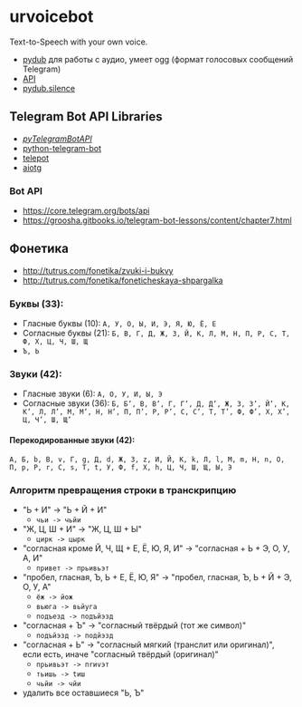 # urvoicebot
Text-to-Speech with your own voice.

- [pydub](https://github.com/jiaaro/pydub) для работы с аудио, умеет ogg (формат голосовых сообщений Telegram)
- [API](https://github.com/jiaaro/pydub/blob/master/API.markdown)
- [pydub.silence](https://github.com/jiaaro/pydub/blob/master/pydub/silence.py)

## Telegram Bot API Libraries
- [_pyTelegramBotAPI_](https://github.com/eternnoir/pyTelegramBotAPI)
- [python-telegram-bot](https://github.com/python-telegram-bot/python-telegram-bot)
- [telepot](https://github.com/nickoala/telepot)
- [aiotg](https://github.com/szastupov/aiotg)

### Bot API
- https://core.telegram.org/bots/api
- https://groosha.gitbooks.io/telegram-bot-lessons/content/chapter7.html

## Фонетика
- http://tutrus.com/fonetika/zvuki-i-bukvy
- http://tutrus.com/fonetika/foneticheskaya-shpargalka

### Буквы (33):
- Гласные буквы (10): `А, У, О, Ы, И, Э, Я, Ю, Ё, Е`
- Согласные буквы (21): `Б, В, Г, Д, Ж, З, Й, К, Л, М, Н, П, Р, С, Т, Ф, Х, Ц, Ч, Ш, Щ`
- `Ъ, Ь`

### Звуки (42):
- Гласные звуки (6): `А, О, У, И, Ы, Э`
- Согласные звуки (36): `Б, Б’, В, В’, Г, Г’, Д, Д’, Ж, З, З’, Й’, К, К’, Л, Л’, М, М’, Н, Н’, П, П’, Р, Р’, С, С’, Т, Т’, Ф, Ф’, Х, Х’, Ц, Ч’, Ш, Щ’`

#### Перекодированные звуки (42):
`А, Б, b, В, v, Г, g, Д, d, Ж, З, z, И, Й, К, k, Л, l, М, m, Н, n, О, П, p, Р, r, С, s, Т, t, У, Ф, f, Х, h, Ц, Ч, Ш, Щ, Ы, Э`

### Алгоритм превращения строки в транскрипцию
- "Ь + И" -> "Ь + Й + И"
  - `чьи -> чьйи`
- "Ж, Ц, Ш + И" -> "Ж, Ц, Ш + Ы"
  - `цирк -> цырк`
- "согласная кроме Й, Ч, Щ + Е, Ё, Ю, Я, И" -> "согласная + Ь + Э, О, У, А, И"
  - `привет -> прьивьэт`
- "пробел, гласная, Ъ, Ь + Е, Ё, Ю, Я" -> "пробел, гласная, Ъ, Ь + Й + Э, О, У, А"
  - `ёж -> йож`
  - `вьюга -> вьйуга`
  - `подъезд -> подъйэзд`
- "согласная + Ъ"  -> "согласный твёрдый (тот же символ)"
  - `подъйэзд -> подйэзд`
- "согласная + Ь"  -> "согласный мягкий (транслит или оригинал)", если есть, иначе "согласный твёрдый (оригинал)"
  - `прьивьэт -> пrиvэт`
  - `тьишь -> tиш`
  - `чьйи -> чйи`
- удалить все оставшиеся "Ь, Ъ"

